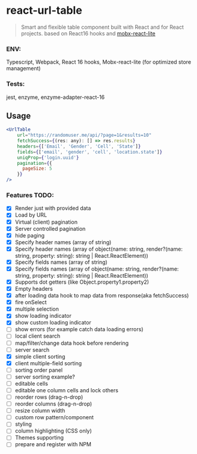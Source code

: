 # react-url-table
> Smart and flexible table component built with React and for React projects. based on React16 hooks and [mobx-react-lite](https://github.com/mobxjs/mobx-react-lite)

### ENV:
Typescript, Webpack, React 16 hooks, Mobx-react-lite (for optimized store management)
### Tests:
jest, enzyme, enzyme-adapter-react-16

## Usage

```jsx
<UrlTable
    url="https://randomuser.me/api/?page=1&results=10"
    fetchSuccess={(res: any): [] => res.results}
    headers={['Email', 'Gender', 'Cell', 'State']}
    fields={['email', 'gender', 'cell', 'location.state']}
    uniqProp={'login.uuid'}
    pagination={{
      pageSize: 5
    }}
/>
```
### Features TODO:
- [x] Render just with provided data
- [x] Load by URL
- [x] Virtual (client) pagination
- [x] Server controlled pagination
- [x] hide paging
- [x] Specify header names (array of string)
- [x] Specify header names (array of object(name: string, render?(name: string, property: string): string | React.ReactElement))
- [x] Specify fields names (array of string)
- [x] Specify fields names (array of object(name: string, render?(name: string, property: string): string | React.ReactElement))
- [x] Supports dot getters (like Object.property1.property2)
- [x] Empty headers
- [x] after loading data hook to map data from response(aka fetchSuccess)
- [x] fire onSelect
- [x] multiple selection
- [x] show loading indicator 
- [x] show custom loading indicator 
- [ ] show errors (for example catch data loading errors) 
- [ ] local client search
- [ ] map/filter/change data hook before rendering
- [ ] server search
- [x] simple client sorting
- [x] client multiple-field sorting
- [ ] sorting order panel
- [ ] server sorting example?
- [ ] editable cells
- [ ] editable one column cells and lock others
- [ ] reorder rows (drag-n-drop)
- [ ] reorder columns (drag-n-drop)
- [ ] resize column width
- [ ] custom row pattern/component
- [ ] styling
- [ ] column highlighting (CSS only)
- [ ] Themes supporting
- [ ] prepare and register with NPM
